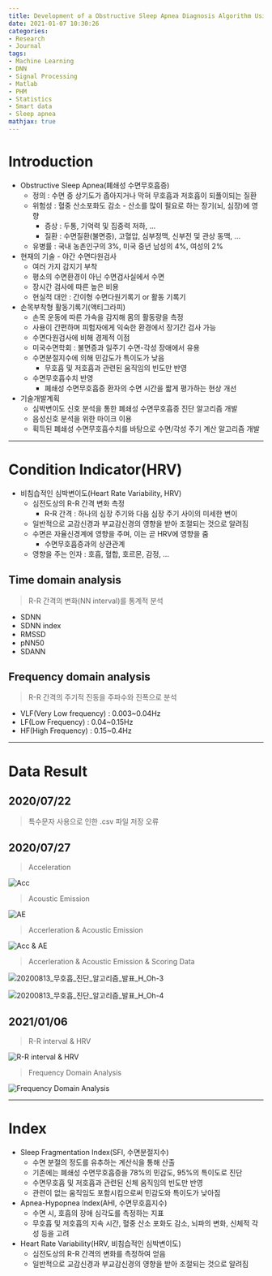 ```yaml
---
title: Development of a Obstructive Sleep Apnea Diagnosis Algorithm Using HRV
date: 2021-01-07 10:30:26
categories:
- Research
- Journal
tags:
- Machine Learning
- DNN
- Signal Processing
- Matlab
- PHM
- Statistics
- Smart data
- Sleep apnea
mathjax: true
---
```

# Introduction

+ Obstructive Sleep Apnea(폐쇄성 수면무호흡증)
  + 정의 : 수면 중 상기도가 좁아지거나 막혀 무호흡과 저호흡이 되풀이되는 질환
  + 위험성 : 혈중 산소포화도 감소 - 산소를 많이 필요로 하는 장기(뇌, 심장)에 영향
    + 증상 : 두통, 기억력 및 집중력 저하, ...
    + 질환 : 수면질환(불면증), 고혈압, 심부정맥, 신부전 및 관상 동맥, ...
  + 유병률 : 국내 농촌인구의 3%, 미국 중년 남성의 4%, 여성의 2%
+ 현재의 기술 - 야간 수면다원검사
  + 여러 가지 감지기 부착
  + 평소의 수면환경이 아닌 수면검사실에서 수면
  + 장시간 검사에 따른 높은 비용
  + 현실적 대안 : 간이형 수면다원기록기 or 활동 기록기
+ 손목부착형 활동기록기(액티그라피)
  + 손목 운동에 따른 가속을 감지해 몸의 활동량을 측정
  + 사용이 간편하며 피험자에게 익숙한 환경에서 장기간 검사 가능
  + 수면다원검사에 비해 경제적 이점
  + 미국수면학회 : 불면증과 일주기 수면-각성 장애에서 유용
  + 수면분절지수에 의해 민감도가 특이도가 낮음
    + 무호흡 및 저호흡과 관련된 움직임의 빈도만 반영
  + 수면무호흡수치 반영
    + 폐쇄성 수면무호흡증 환자의 수면 시간을 짧게 평가하는 현상 개선
+ 기술개발계획
  + 심박변이도 신호 분석을 통한 폐쇄성 수면무호흡증 진단 알고리즘 개발
  + 음성신호 분석을 위한 마이크 이용
  + 획득된 폐쇄성 수면무호흡수치를 바탕으로 수면/각성 주기 계산 알고리즘 개발

<!-- More -->

***

# Condition Indicator(HRV)

+ 비침습적인 심박변이도(Heart Rate Variability, HRV)
  + 심전도상의 R-R 간격 변화 측정
    + R-R 간격 : 하나의 심장 주기와 다음 심장 주기 사이의 미세한 변이
  + 일반적으로 교감신경과 부교감신경의 영향을 받아 조절되는 것으로 알려짐
  + 수면은 자율신경계에 영향을 주며, 이는 곧 HRV에 영향을 줌
    + 수면무호흡증과의 상관관계
  + 영향을 주는 인자 : 호흡, 혈합, 호르몬, 감정, ...


## Time domain analysis

> R-R 간격의 변화(NN interval)를 통계적 분석

+ SDNN
+ SDNN index
+ RMSSD
+ pNN50
+ SDANN

## Frequency domain analysis

> R-R 간격의 주기적 진동을 주파수와 진폭으로 분석

+ VLF(Very Low frequency) : 0.003~0.04Hz
+ LF(Low Frequency) : 0.04~0.15Hz
+ HF(High Frequency) : 0.15~0.4Hz

***

# Data Result

## 2020/07/22

> 특수문자 사용으로 인한 .csv 파일 저장 오류

## 2020/07/27

> Acceleration

![Acc](https://user-images.githubusercontent.com/42334717/88665268-58a7c900-d119-11ea-9861-3e05d5f4c587.jpg)

> Acoustic Emission

![AE](https://user-images.githubusercontent.com/42334717/88665261-56de0580-d119-11ea-86b5-31a9b10bb816.jpg)

> Accerleration & Acoustic Emission

![Acc & AE](https://user-images.githubusercontent.com/42334717/88665402-868d0d80-d119-11ea-8e9f-98daa1f4f6a1.png)

> Accerleration & Acoustic Emission & Scoring Data

![20200813_무호흡_진단_알고리즘_발표_H_Oh-3](https://user-images.githubusercontent.com/42334717/90608792-110aed80-e23e-11ea-9887-a03d635c1e58.jpg)

![20200813_무호흡_진단_알고리즘_발표_H_Oh-4](https://user-images.githubusercontent.com/42334717/90608764-051f2b80-e23e-11ea-9156-8175f6ebb90e.jpg)

## 2021/01/06

> R-R interval & HRV

![R-R interval & HRV](https://user-images.githubusercontent.com/42334717/103840890-cb0fd280-50d5-11eb-94fa-a6bd83468619.png)

> Frequency Domain Analysis

![Frequency Domain Analysis](https://user-images.githubusercontent.com/42334717/103643405-fa202a00-4f97-11eb-980f-1bb66f5a9e10.png)

***

# Index

+ Sleep Fragmentation Index(SFI, 수면분절지수)
  + 수면 분절의 정도를 유추하는 계산식을 통해 산출
  + 기존에는 폐쇄성 수면무호흡증을 78%의 민감도, 95%의 특이도로 진단
  + 수면무호흡 및 저호흡과 관련된 신체 움직임의 빈도만 반영
  + 관련이 없는 움직임도 포함시킴으로써 민감도와 특이도가 낮아짐
+ Apnea-Hypopnea Index(AHI, 수면무호흡지수)
  + 수면 시, 호흡의 장애 심각도를 측정하는 지표
  + 무호흡 및 저호흡의 지속 시간, 혈중 산소 포화도 감소, 뇌파의 변화, 신체적 각성 등을 고려
+ Heart Rate Variability(HRV, 비침습적인 심박변이도)
  + 심전도상의 R-R 간격의 변화를 측정하여 얻음
  + 일반적으로 교감신경과 부교감신경의 영향을 받아 조절되는 것으로 알려짐
